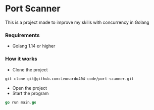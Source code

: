 # Port Scanner

This is a project made to improve my skills with concurrency in Golang

### Requirements

- Golang 1.14 or higher

### How it works

- Clone the project

```markdown
git clone git@github.com:Leonardo404-code/port-scanner.git
```

- Open the project
- Start the program

```go
go run main.go
```
